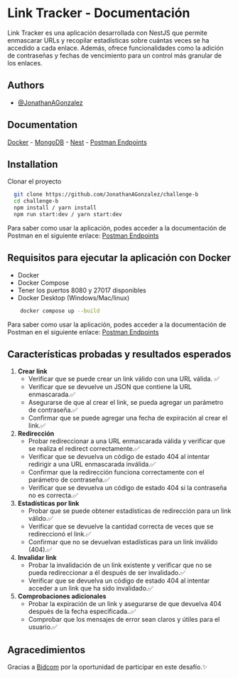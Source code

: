 # Link Tracker - Documentación
Link Tracker es una aplicación desarrollada con NestJS que permite enmascarar URLs y recopilar estadísticas sobre cuántas veces se ha accedido a cada enlace. Además, ofrece funcionalidades como la adición de contraseñas y fechas de vencimiento para un control más granular de los enlaces.

## Authors
- [@JonathanAGonzalez](https://github.com/JonathanAGonzalez)


## Documentation
[Docker](https://www.docker.com/) - 
[MongoDB](https://www.mongodb.com/) - 
[Nest](https://nestjs.com/) - 
[Postman Endpoints](https://documenter.getpostman.com/view/12085840/2sAXqwZzpi)

## Installation
Clonar el proyecto
```bash
  git clone https://github.com/JonathanAGonzalez/challenge-b
  cd challenge-b
  npm install / yarn install
  npm run start:dev / yarn start:dev
```

Para saber como usar la aplicación, podes acceder a la documentación de Postman en el siguiente enlace: [Postman Endpoints](https://documenter.getpostman.com/view/12085840/2sAXqwZzpi)

## Requisitos para ejecutar la aplicación con Docker
- Docker
- Docker Compose
- Tener los puertos 8080 y 27017 disponibles
- Docker Desktop (Windows/Mac/linux)

```bash
    docker compose up --build
```
Para saber como usar la aplicación, podes acceder a la documentación de Postman en el siguiente enlace: [Postman Endpoints](https://documenter.getpostman.com/view/12085840/2sAXqwZzpi)


## Características probadas y resultados esperados 

1. **Crear link**
    - Verificar que se puede crear un link válido con una URL válida. ✅
    - Verificar que se devuelve un JSON que contiene la URL enmascarada.✅
    - Asegurarse de que al crear el link, se pueda agregar un parámetro de contraseña.✅
    - Confirmar que se puede agregar una fecha de expiración al crear el link.✅
2. **Redirección**
    - Probar redireccionar a una URL enmascarada válida y verificar que se realiza el redirect correctamente.✅
    - Verificar que se devuelva un código de estado 404 al intentar redirigir a una URL enmascarada inválida.✅
    - Confirmar que la redirección funciona correctamente con el parámetro de contraseña.✅
    - Verificar que se devuelva un código de estado 404 si la contraseña no es correcta.✅
3. **Estadísticas por link**
    - Probar que se puede obtener estadísticas de redirección para un link válido.✅
    - Verificar que se devuelve la cantidad correcta de veces que se redireccionó el link.✅
    - Confirmar que no se devuelvan estadísticas para un link inválido (404).✅
4. **Invalidar link**
    - Probar la invalidación de un link existente y verificar que no se pueda redireccionar a él después de ser invalidado.✅
    - Verificar que se devuelva un código de estado 404 al intentar acceder a un link que ha sido invalidado.✅
5. **Comprobaciones adicionales**
    - Probar la expiración de un link y asegurarse de que devuelva 404 después de la fecha especificada..✅
    - Comprobar que los mensajes de error sean claros y útiles para el usuario.✅



## Agracedimientos
Gracias a [Bidcom](https://www.bidcom.com.ar/) por la oportunidad de participar en este desafío.✨



    